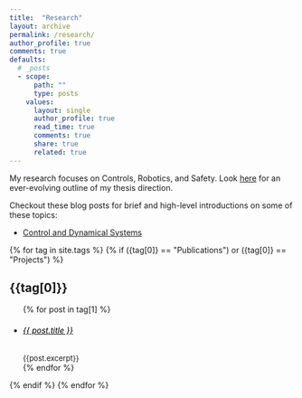 ```yaml
---
title:  "Research"
layout: archive
permalink: /research/
author_profile: true
comments: true
defaults:
  # _posts
  - scope:
      path: ""
      type: posts
    values:
      layout: single
      author_profile: true
      read_time: true
      comments: true
      share: true
      related: true
---
```

My research focuses on Controls, Robotics, and Safety. Look [here](/blogs/Thesis) for an ever-evolving outline of my thesis direction. 

Checkout these blog posts for brief and high-level introductions on some of these topics:
  * [Control and Dynamical Systems](/blogs/Control-and-Dynamical-Systems)


{% for tag in site.tags %}
{% if ({tag[0]} == "Publications") or ({tag[0]} == "Projects") %}
<h2>{{tag[0]}}</h2>
<ul>
{% for post in tag[1] %}
<li>
<h6><a href="{{ post.url }}" style="color:black" >{{ post.title }}</a> </h6>
<font size=2>{{post.excerpt}}</font></li>
{% endfor %}
</ul>
{% endif %}
{% endfor %}